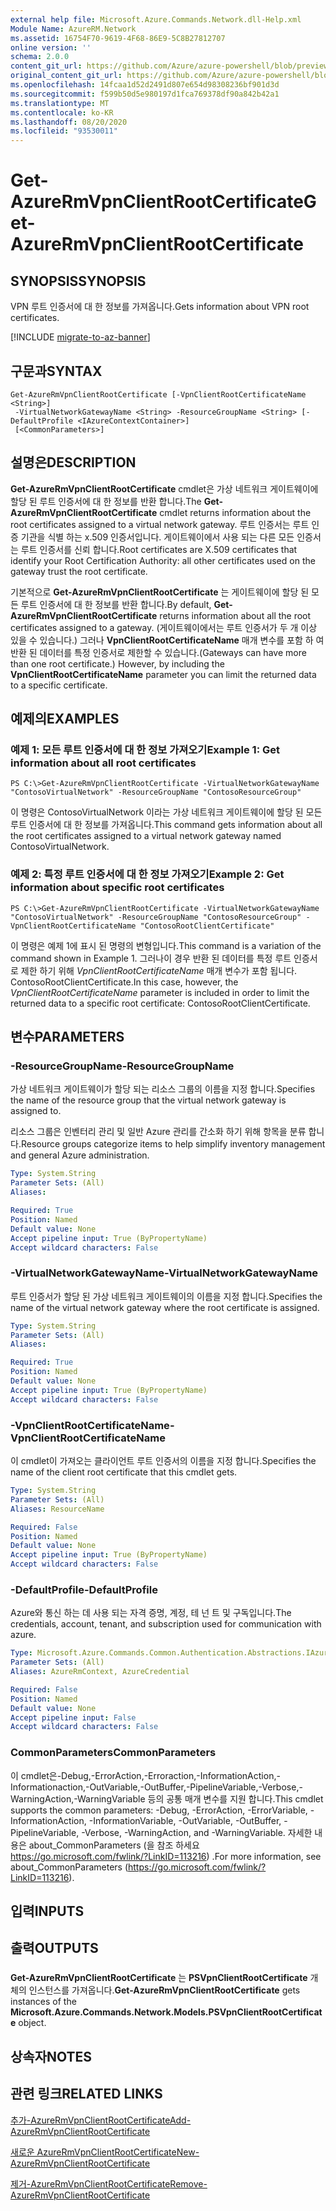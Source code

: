 ```yaml
---
external help file: Microsoft.Azure.Commands.Network.dll-Help.xml
Module Name: AzureRM.Network
ms.assetid: 16754F70-9619-4F68-86E9-5C8B27812707
online version: ''
schema: 2.0.0
content_git_url: https://github.com/Azure/azure-powershell/blob/preview/src/ResourceManager/Network/Commands.Network/help/Get-AzureRmVpnClientRootCertificate.md
original_content_git_url: https://github.com/Azure/azure-powershell/blob/preview/src/ResourceManager/Network/Commands.Network/help/Get-AzureRmVpnClientRootCertificate.md
ms.openlocfilehash: 14fcaa1d52d2491d807e654d98308236bf901d3d
ms.sourcegitcommit: f599b50d5e980197d1fca769378df90a842b42a1
ms.translationtype: MT
ms.contentlocale: ko-KR
ms.lasthandoff: 08/20/2020
ms.locfileid: "93530011"
---
```

# <span data-ttu-id="0b677-101">Get-AzureRmVpnClientRootCertificate</span><span class="sxs-lookup"><span data-stu-id="0b677-101">Get-AzureRmVpnClientRootCertificate</span></span>

## <span data-ttu-id="0b677-102">SYNOPSIS</span><span class="sxs-lookup"><span data-stu-id="0b677-102">SYNOPSIS</span></span>
<span data-ttu-id="0b677-103">VPN 루트 인증서에 대 한 정보를 가져옵니다.</span><span class="sxs-lookup"><span data-stu-id="0b677-103">Gets information about VPN root certificates.</span></span>

[!INCLUDE [migrate-to-az-banner](../../includes/migrate-to-az-banner.md)]

## <span data-ttu-id="0b677-104">구문과</span><span class="sxs-lookup"><span data-stu-id="0b677-104">SYNTAX</span></span>

```
Get-AzureRmVpnClientRootCertificate [-VpnClientRootCertificateName <String>]
 -VirtualNetworkGatewayName <String> -ResourceGroupName <String> [-DefaultProfile <IAzureContextContainer>]
 [<CommonParameters>]
```

## <span data-ttu-id="0b677-105">설명은</span><span class="sxs-lookup"><span data-stu-id="0b677-105">DESCRIPTION</span></span>
<span data-ttu-id="0b677-106">**Get-AzureRmVpnClientRootCertificate** cmdlet은 가상 네트워크 게이트웨이에 할당 된 루트 인증서에 대 한 정보를 반환 합니다.</span><span class="sxs-lookup"><span data-stu-id="0b677-106">The **Get-AzureRmVpnClientRootCertificate** cmdlet returns information about the root certificates assigned to a virtual network gateway.</span></span>
<span data-ttu-id="0b677-107">루트 인증서는 루트 인증 기관을 식별 하는 x.509 인증서입니다. 게이트웨이에서 사용 되는 다른 모든 인증서는 루트 인증서를 신뢰 합니다.</span><span class="sxs-lookup"><span data-stu-id="0b677-107">Root certificates are X.509 certificates that identify your Root Certification Authority: all other certificates used on the gateway trust the root certificate.</span></span>

<span data-ttu-id="0b677-108">기본적으로 **Get-AzureRmVpnClientRootCertificate** 는 게이트웨이에 할당 된 모든 루트 인증서에 대 한 정보를 반환 합니다.</span><span class="sxs-lookup"><span data-stu-id="0b677-108">By default, **Get-AzureRmVpnClientRootCertificate** returns information about all the root certificates assigned to a gateway.</span></span>
<span data-ttu-id="0b677-109">(게이트웨이에서는 루트 인증서가 두 개 이상 있을 수 있습니다.) 그러나 **VpnClientRootCertificateName** 매개 변수를 포함 하 여 반환 된 데이터를 특정 인증서로 제한할 수 있습니다.</span><span class="sxs-lookup"><span data-stu-id="0b677-109">(Gateways can have more than one root certificate.) However, by including the **VpnClientRootCertificateName** parameter you can limit the returned data to a specific certificate.</span></span>

## <span data-ttu-id="0b677-110">예제의</span><span class="sxs-lookup"><span data-stu-id="0b677-110">EXAMPLES</span></span>

### <span data-ttu-id="0b677-111">예제 1: 모든 루트 인증서에 대 한 정보 가져오기</span><span class="sxs-lookup"><span data-stu-id="0b677-111">Example 1: Get information about all root certificates</span></span>
```
PS C:\>Get-AzureRmVpnClientRootCertificate -VirtualNetworkGatewayName "ContosoVirtualNetwork" -ResourceGroupName "ContosoResourceGroup"
```

<span data-ttu-id="0b677-112">이 명령은 ContosoVirtualNetwork 이라는 가상 네트워크 게이트웨이에 할당 된 모든 루트 인증서에 대 한 정보를 가져옵니다.</span><span class="sxs-lookup"><span data-stu-id="0b677-112">This command gets information about all the root certificates assigned to a virtual network gateway named ContosoVirtualNetwork.</span></span>

### <span data-ttu-id="0b677-113">예제 2: 특정 루트 인증서에 대 한 정보 가져오기</span><span class="sxs-lookup"><span data-stu-id="0b677-113">Example 2: Get information about specific root certificates</span></span>
```
PS C:\>Get-AzureRmVpnClientRootCertificate -VirtualNetworkGatewayName "ContosoVirtualNetwork" -ResourceGroupName "ContosoResourceGroup" -VpnClientRootCertificateName "ContosoRootClientCertificate"
```

<span data-ttu-id="0b677-114">이 명령은 예제 1에 표시 된 명령의 변형입니다.</span><span class="sxs-lookup"><span data-stu-id="0b677-114">This command is a variation of the command shown in Example 1.</span></span>
<span data-ttu-id="0b677-115">그러나이 경우 반환 된 데이터를 특정 루트 인증서로 제한 하기 위해 *VpnClientRootCertificateName* 매개 변수가 포함 됩니다. ContosoRootClientCertificate.</span><span class="sxs-lookup"><span data-stu-id="0b677-115">In this case, however, the *VpnClientRootCertificateName* parameter is included in order to limit the returned data to a specific root certificate: ContosoRootClientCertificate.</span></span>

## <span data-ttu-id="0b677-116">변수</span><span class="sxs-lookup"><span data-stu-id="0b677-116">PARAMETERS</span></span>

### <span data-ttu-id="0b677-117">-ResourceGroupName</span><span class="sxs-lookup"><span data-stu-id="0b677-117">-ResourceGroupName</span></span>
<span data-ttu-id="0b677-118">가상 네트워크 게이트웨이가 할당 되는 리소스 그룹의 이름을 지정 합니다.</span><span class="sxs-lookup"><span data-stu-id="0b677-118">Specifies the name of the resource group that the virtual network gateway is assigned to.</span></span>

<span data-ttu-id="0b677-119">리소스 그룹은 인벤터리 관리 및 일반 Azure 관리를 간소화 하기 위해 항목을 분류 합니다.</span><span class="sxs-lookup"><span data-stu-id="0b677-119">Resource groups categorize items to help simplify inventory management and general Azure administration.</span></span>

```yaml
Type: System.String
Parameter Sets: (All)
Aliases: 

Required: True
Position: Named
Default value: None
Accept pipeline input: True (ByPropertyName)
Accept wildcard characters: False
```

### <span data-ttu-id="0b677-120">-VirtualNetworkGatewayName</span><span class="sxs-lookup"><span data-stu-id="0b677-120">-VirtualNetworkGatewayName</span></span>
<span data-ttu-id="0b677-121">루트 인증서가 할당 된 가상 네트워크 게이트웨이의 이름을 지정 합니다.</span><span class="sxs-lookup"><span data-stu-id="0b677-121">Specifies the name of the virtual network gateway where the root certificate is assigned.</span></span>

```yaml
Type: System.String
Parameter Sets: (All)
Aliases: 

Required: True
Position: Named
Default value: None
Accept pipeline input: True (ByPropertyName)
Accept wildcard characters: False
```

### <span data-ttu-id="0b677-122">-VpnClientRootCertificateName</span><span class="sxs-lookup"><span data-stu-id="0b677-122">-VpnClientRootCertificateName</span></span>
<span data-ttu-id="0b677-123">이 cmdlet이 가져오는 클라이언트 루트 인증서의 이름을 지정 합니다.</span><span class="sxs-lookup"><span data-stu-id="0b677-123">Specifies the name of the client root certificate that this cmdlet gets.</span></span>

```yaml
Type: System.String
Parameter Sets: (All)
Aliases: ResourceName

Required: False
Position: Named
Default value: None
Accept pipeline input: True (ByPropertyName)
Accept wildcard characters: False
```

### <span data-ttu-id="0b677-124">-DefaultProfile</span><span class="sxs-lookup"><span data-stu-id="0b677-124">-DefaultProfile</span></span>
<span data-ttu-id="0b677-125">Azure와 통신 하는 데 사용 되는 자격 증명, 계정, 테 넌 트 및 구독입니다.</span><span class="sxs-lookup"><span data-stu-id="0b677-125">The credentials, account, tenant, and subscription used for communication with azure.</span></span>

```yaml
Type: Microsoft.Azure.Commands.Common.Authentication.Abstractions.IAzureContextContainer
Parameter Sets: (All)
Aliases: AzureRmContext, AzureCredential

Required: False
Position: Named
Default value: None
Accept pipeline input: False
Accept wildcard characters: False
```

### <span data-ttu-id="0b677-126">CommonParameters</span><span class="sxs-lookup"><span data-stu-id="0b677-126">CommonParameters</span></span>
<span data-ttu-id="0b677-127">이 cmdlet은-Debug,-ErrorAction,-Erroraction,-InformationAction,-Informationaction,-OutVariable,-OutBuffer,-PipelineVariable,-Verbose,-WarningAction,-WarningVariable 등의 공통 매개 변수를 지원 합니다.</span><span class="sxs-lookup"><span data-stu-id="0b677-127">This cmdlet supports the common parameters: -Debug, -ErrorAction, -ErrorVariable, -InformationAction, -InformationVariable, -OutVariable, -OutBuffer, -PipelineVariable, -Verbose, -WarningAction, and -WarningVariable.</span></span> <span data-ttu-id="0b677-128">자세한 내용은 about_CommonParameters (을 참조 하세요 https://go.microsoft.com/fwlink/?LinkID=113216) .</span><span class="sxs-lookup"><span data-stu-id="0b677-128">For more information, see about_CommonParameters (https://go.microsoft.com/fwlink/?LinkID=113216).</span></span>

## <span data-ttu-id="0b677-129">입력</span><span class="sxs-lookup"><span data-stu-id="0b677-129">INPUTS</span></span>

## <span data-ttu-id="0b677-130">출력</span><span class="sxs-lookup"><span data-stu-id="0b677-130">OUTPUTS</span></span>

###  
<span data-ttu-id="0b677-131">**Get-AzureRmVpnClientRootCertificate** 는 **PSVpnClientRootCertificate** 개체의 인스턴스를 가져옵니다.</span><span class="sxs-lookup"><span data-stu-id="0b677-131">**Get-AzureRmVpnClientRootCertificate** gets instances of the **Microsoft.Azure.Commands.Network.Models.PSVpnClientRootCertificate** object.</span></span>

## <span data-ttu-id="0b677-132">상속자</span><span class="sxs-lookup"><span data-stu-id="0b677-132">NOTES</span></span>

## <span data-ttu-id="0b677-133">관련 링크</span><span class="sxs-lookup"><span data-stu-id="0b677-133">RELATED LINKS</span></span>

[<span data-ttu-id="0b677-134">추가-AzureRmVpnClientRootCertificate</span><span class="sxs-lookup"><span data-stu-id="0b677-134">Add-AzureRmVpnClientRootCertificate</span></span>](./Add-AzureRmVpnClientRootCertificate.md)

[<span data-ttu-id="0b677-135">새로운 AzureRmVpnClientRootCertificate</span><span class="sxs-lookup"><span data-stu-id="0b677-135">New-AzureRmVpnClientRootCertificate</span></span>](./New-AzureRmVpnClientRootCertificate.md)

[<span data-ttu-id="0b677-136">제거-AzureRmVpnClientRootCertificate</span><span class="sxs-lookup"><span data-stu-id="0b677-136">Remove-AzureRmVpnClientRootCertificate</span></span>](./Remove-AzureRmVpnClientRootCertificate.md)


